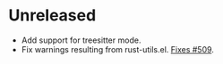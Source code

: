 # Unreleased

- Add support for treesitter mode.
- Fix warnings resulting from rust-utils.el. [Fixes #509](https://github.com/rust-lang/rust-mode/issues/509).
